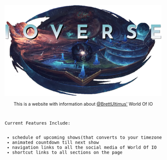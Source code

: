 <p align="center"><img src="https://github.com/jrthayer/WorldOfIo.info/blob/main/src/images/ioverse-logo.png?raw=true" width="600" ></p>
<p align="center">This is a website with information about <a href="https://twitter.com/BrettUltimus?ref_src=twsrc%5Egoogle%7Ctwcamp%5Eserp%7Ctwgr%5Eauthor">@BrettUltimus'</a> World Of IO</p>
 
<br>
<pre>
Current Features Include:
<ul> <li>schedule of upcoming shows(that converts to your timezone)</li><li>animated countdown till next show</li><li>navigation links to all the social media of World Of IO</li><li>shortcut links to all sections on the page</li></pre>




